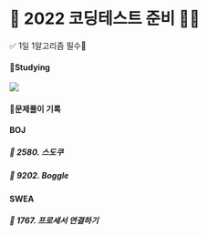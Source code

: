 # 💯 2022 코딩테스트 준비 📝💯

✅ 1일 1알고리즘 필수💖

#### 📝Studying

<img src="https://img.shields.io/badge/C++-Solutions-blue.svg?style=flat&logo=c%2B%2B"/>



#### 🧾문제풀이 기록

#### BOJ

##### 🌱 2580. 스도쿠
##### 🌱 9202. Boggle


#### SWEA
##### 🌱 1767. 프로세서 연결하기
